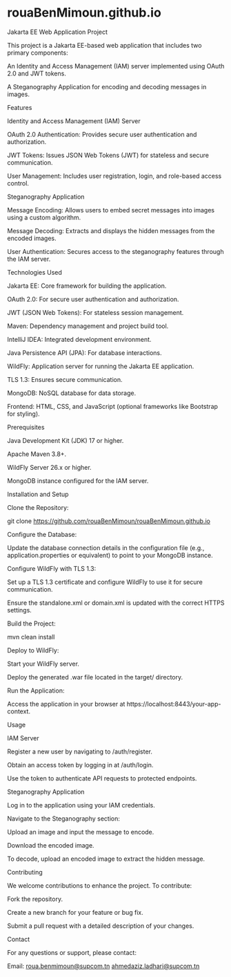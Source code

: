 # rouaBenMimoun.github.io
Jakarta EE Web Application Project

This project is a Jakarta EE-based web application that includes two primary components:

An Identity and Access Management (IAM) server implemented using OAuth 2.0 and JWT tokens.

A Steganography Application for encoding and decoding messages in images.

Features

Identity and Access Management (IAM) Server

OAuth 2.0 Authentication: Provides secure user authentication and authorization.

JWT Tokens: Issues JSON Web Tokens (JWT) for stateless and secure communication.

User Management: Includes user registration, login, and role-based access control.

Steganography Application

Message Encoding: Allows users to embed secret messages into images using a custom algorithm.

Message Decoding: Extracts and displays the hidden messages from the encoded images.

User Authentication: Secures access to the steganography features through the IAM server.

Technologies Used

Jakarta EE: Core framework for building the application.

OAuth 2.0: For secure user authentication and authorization.

JWT (JSON Web Tokens): For stateless session management.

Maven: Dependency management and project build tool.

IntelliJ IDEA: Integrated development environment.

Java Persistence API (JPA): For database interactions.

WildFly: Application server for running the Jakarta EE application.

TLS 1.3: Ensures secure communication.

MongoDB: NoSQL database for data storage.

Frontend: HTML, CSS, and JavaScript (optional frameworks like Bootstrap for styling).

Prerequisites

Java Development Kit (JDK) 17 or higher.

Apache Maven 3.8+.

WildFly Server 26.x or higher.

MongoDB instance configured for the IAM server.

Installation and Setup

Clone the Repository:

git clone https://github.com/rouaBenMimoun/rouaBenMimoun.github.io


Configure the Database:

Update the database connection details in the configuration file (e.g., application.properties or equivalent) to point to your MongoDB instance.

Configure WildFly with TLS 1.3:

Set up a TLS 1.3 certificate and configure WildFly to use it for secure communication.

Ensure the standalone.xml or domain.xml is updated with the correct HTTPS settings.

Build the Project:

mvn clean install

Deploy to WildFly:

Start your WildFly server.

Deploy the generated .war file located in the target/ directory.

Run the Application:

Access the application in your browser at https://localhost:8443/your-app-context.

Usage

IAM Server

Register a new user by navigating to /auth/register.

Obtain an access token by logging in at /auth/login.

Use the token to authenticate API requests to protected endpoints.

Steganography Application

Log in to the application using your IAM credentials.

Navigate to the Steganography section:

Upload an image and input the message to encode.

Download the encoded image.

To decode, upload an encoded image to extract the hidden message.

Contributing

We welcome contributions to enhance the project. To contribute:

Fork the repository.

Create a new branch for your feature or bug fix.

Submit a pull request with a detailed description of your changes.



Contact

For any questions or support, please contact:

Email: roua.benmimoun@supcom.tn
       ahmedaziz.ladhari@supcom.tn

